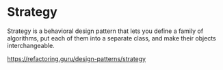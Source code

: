 # Strategy

Strategy is a behavioral design pattern that lets you define a family of algorithms, put each of them into a separate class, and make their objects interchangeable.

https://refactoring.guru/design-patterns/strategy